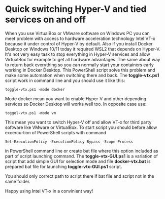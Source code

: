 # Quick switching Hyper-V and tied services on and off

When you use VirtualBox or VMware software on Windows PC you can meet problem with access to hardware acceleration technology Intel VT-x because it under control of Hyper-V by default. Also if you install Docker Desktop on Windows 10/11 today it required WSL2 that depends on Hyper-V. It's not very easy task to stop everything in Hyper-V services and allow VirtualBox for example to get all hardware advantages. The same about way to return back everything so you can normally start your containers early working in Docker Desktop. This PowerShell script solve this problem and make some automation when switching there and back. The **toggle-vtx.ps1** script work in command line and you should use it like this:

`toggle-vtx.ps1 -mode docker`

Mode docker mean you want to enable Hyper-V and other depending services so Docker Desktop will works well too. In opposite case use:

`toggel-vtx.ps1 -mode vm`

This mean you want to switch Hyper-V off and allow VT-x for third party software like VMware or VirtualBox.
To start script you should before allow excercurtion of PowerShell scripts with command

`Set-ExecutionPolicy -ExecutionPolicy Bypass -Scope Process`

in PowerShell command line or create bat file where this option included as part of script launching command.
The **toggle-vtx-GUI.ps1** is a variation of script that add simple GUI for selection mode and file **docker-vtx.bat** is prepared bat file for launching **toggle-vtx-GUI.ps1** script. 

You should only correct path to script there if bat file and script not in the same folder.

Happy using Intel VT-x in a convinient way!
